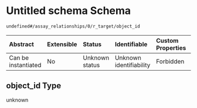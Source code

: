 # Untitled schema Schema

```txt
undefined#/assay_relationships/0/r_target/object_id
```



| Abstract            | Extensible | Status         | Identifiable            | Custom Properties | Additional Properties | Access Restrictions | Defined In                                                                                                                 |
| :------------------ | :--------- | :------------- | :---------------------- | :---------------- | :-------------------- | :------------------ | :------------------------------------------------------------------------------------------------------------------------- |
| Can be instantiated | No         | Unknown status | Unknown identifiability | Forbidden         | Allowed               | none                | [assay-valid-2\_sequencing.json\*](../../../schemas/validation_tests/assay-valid-2_sequencing.json "open original schema") |

## object\_id Type

unknown
